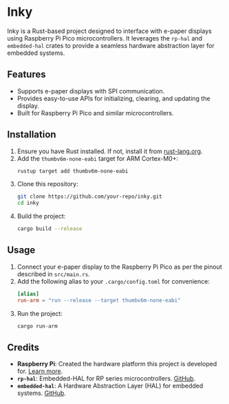# Inky

Inky is a Rust-based project designed to interface with e-paper displays using Raspberry Pi Pico microcontrollers. It leverages the `rp-hal` and `embedded-hal` crates to provide a seamless hardware abstraction layer for embedded systems.

## Features

- Supports e-paper displays with SPI communication.
- Provides easy-to-use APIs for initializing, clearing, and updating the display.
- Built for Raspberry Pi Pico and similar microcontrollers.

## Installation

1. Ensure you have Rust installed. If not, install it from [rust-lang.org](https://www.rust-lang.org/).
2. Add the `thumbv6m-none-eabi` target for ARM Cortex-M0+:
   ```sh
   rustup target add thumbv6m-none-eabi
   ```
3. Clone this repository:
   ```sh
   git clone https://github.com/your-repo/inky.git
   cd inky
   ```
4. Build the project:
   ```sh
   cargo build --release
   ```

## Usage

1. Connect your e-paper display to the Raspberry Pi Pico as per the pinout described in `src/main.rs`.
2. Add the following alias to your `.cargo/config.toml` for convenience:
   ```toml
   [alias]
   run-arm = "run --release --target thumbv6m-none-eabi"
   ```
3. Run the project:
   ```sh
   cargo run-arm
   ```

## Credits

- **Raspberry Pi**: Created the hardware platform this project is developed for. [Learn more](https://www.raspberrypi.com/).
- **`rp-hal`**: Embedded-HAL for RP series microcontrollers. [GitHub](https://github.com/rp-rs/rp-hal).
- **`embedded-hal`**: A Hardware Abstraction Layer (HAL) for embedded systems. [GitHub](https://github.com/rust-embedded/embedded-hal).
